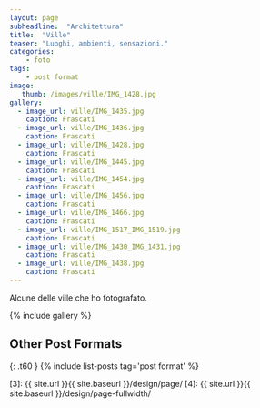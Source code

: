 ```yaml
---
layout: page
subheadline:  "Architettura"
title:  "Ville"
teaser: "Luoghi, ambienti, sensazioni."
categories:
    - foto
tags:
    - post format 
image:
   thumb: /images/ville/IMG_1428.jpg
gallery:
  - image_url: ville/IMG_1435.jpg
    caption: Frascati
  - image_url: ville/IMG_1436.jpg
    caption: Frascati
  - image_url: ville/IMG_1428.jpg
    caption: Frascati
  - image_url: ville/IMG_1445.jpg
    caption: Frascati
  - image_url: ville/IMG_1454.jpg
    caption: Frascati
  - image_url: ville/IMG_1456.jpg
    caption: Frascati
  - image_url: ville/IMG_1466.jpg
    caption: Frascati
  - image_url: ville/IMG_1517_IMG_1519.jpg
    caption: Frascati  
  - image_url: ville/IMG_1430_IMG_1431.jpg
    caption: Frascati
  - image_url: ville/IMG_1438.jpg
    caption: Frascati
---
```

Alcune delle ville che ho fotografato.

<!--more-->

{% include gallery %}


## Other Post Formats
{: .t60 }
{% include list-posts tag='post format' %}



 [1]: http://foundation.zurb.com/docs/components/clearing.html
 [2]: http://foundation.zurb.com/docs/components/block_grid.html
 [3]: {{ site.url }}{{ site.baseurl }}/design/page/
 [4]: {{ site.url }}{{ site.baseurl }}/design/page-fullwidth/
